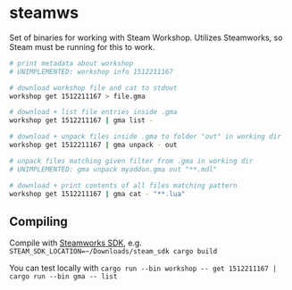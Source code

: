 # steamws

Set of binaries for working with Steam Workshop. Utilizes Steamworks, so Steam must be running for this to work.

```bash
# print metadata about workshop
# UNIMPLEMENTED: workshop info 1512211167

# download workshop file and cat to stdout
workshop get 1512211167 > file.gma

# download + list file entries inside .gma
workshop get 1512211167 | gma list -

# download + unpack files inside .gma to folder "out" in working dir
workshop get 1512211167 | gma unpack - out

# unpack files matching given filter from .gma in working dir
# UNIMPLEMENTED: gma unpack myaddon.gma out "**.mdl"

# download + print contents of all files matching pattern
workshop get 1512211167 | gma cat - "**.lua"
```

## Compiling 

Compile with [Steamworks SDK](https://partner.steamgames.com/?goto=%2Fdownloads%2Fsteamworks_sdk.zip), e.g. `STEAM_SDK_LOCATION=~/Downloads/steam_sdk cargo build`

You can test locally with `cargo run --bin workshop -- get 1512211167 | cargo run --bin gma -- list`